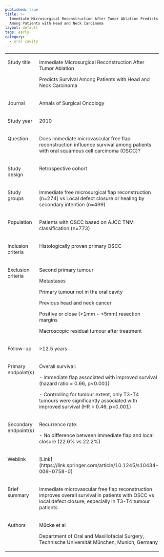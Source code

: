 ```yaml
---
published: true
title: >-
  Immediate Microsurgical Reconstruction After Tumor Ablation Predicts Survival
  Among Patients with Head and Neck Carcinoma
layout: default
tags: early
category:
  - oral cavity
---
```


<table border="0" cellspacing="0" cellpadding="0">
    <tbody>
        <tr>
            <td width="175" valign="top">
                <p>
                    Study title
                </p>
            </td>
            <td width="393" valign="top">
                <p>
                    Immediate Microsurgical Reconstruction After Tumor Ablation
                </p>
                <p>
                    Predicts Survival Among Patients with Head and Neck
                    Carcinoma
                </p>
            </td>
        </tr>
        <tr>
            <td width="175" valign="top">
                <p>
                    Journal
                </p>
            </td>
            <td width="393" valign="top">
                <p>
                    Annals of Surgical Oncology
                </p>
            </td>
        </tr>
        <tr>
            <td width="175" valign="top">
                <p>
                    Study year
                </p>
            </td>
            <td width="393" valign="top">
                <p>
                    2010
                </p>
            </td>
        </tr>
        <tr>
            <td width="175" valign="top">
                <p>
                    Question
                </p>
            </td>
            <td width="393" valign="top">
                <p>
                    Does immediate microvascular free flap reconstruction
                    influence survival among patients with oral squamous cell
                    carcinoma (OSCC)?
                </p>
            </td>
        </tr>
        <tr>
            <td width="175" valign="top">
                <p>
                    Study design
                </p>
            </td>
            <td width="393" valign="top">
                <p>
                    Retrospective cohort
                </p>
            </td>
        </tr>
        <tr>
            <td width="175" valign="top">
                <p>
                    Study groups
                </p>
            </td>
            <td width="393" valign="top">
                <p>
                    Immediate free microsurgical flap reconstruction (n=274) vs
                    Local defect closure or healing by secondary intention
                    (n=499)
                </p>
            </td>
        </tr>
        <tr>
            <td width="175" valign="top">
                <p>
                    Population
                </p>
            </td>
            <td width="393" valign="top">
                <p>
                    Patients with OSCC based on AJCC TNM classification (n=773)
                </p>
            </td>
        </tr>
        <tr>
            <td width="175" valign="top">
                <p>
                    Inclusion criteria
                </p>
            </td>
            <td width="393" valign="top">
                <p>
                    Histologically proven primary OSCC
                </p>
            </td>
        </tr>
        <tr>
            <td width="175" valign="top">
                <p>
                    Exclusion criteria
                </p>
            </td>
            <td width="393" valign="top">
                <p>
                    Second primary tumour
                </p>
                <p>
                    Metastases
                </p>
                <p>
                    Primary tumour not in the oral cavity
                </p>
                <p>
                    Previous head and neck cancer
                </p>
                <p>
                    Positive or close (&gt;1mm - &lt;5mm) resection margins
                </p>
                <p>
                    Macroscopic residual tumour after treatment
                </p>
            </td>
        </tr>
        <tr>
            <td width="175" valign="top">
                <p>
                    Follow-up
                </p>
            </td>
            <td width="393" valign="top">
                <p>
                    &gt;12.5 years
                </p>
            </td>
        </tr>
        <tr>
            <td width="175" valign="top">
                <p>
                    Primary endpoint(s)
                </p>
            </td>
            <td width="393" valign="top">
                <p>
                    Overall survival:
                </p>
                <p>
                    - Immediate flap associated with improved survival (hazard
                    ratio = 0.66, p&lt;0.001)
                </p>
                <p>
                    - Controlling for tumour extent, only T3-T4 tumours were
                    significantly associated with improved survival (HR = 0.46,
                    p&lt;0.001)
                </p>
            </td>
        </tr>
        <tr>
            <td width="175" valign="top">
                <p>
                    Secondary endpoint(s)
                </p>
            </td>
            <td width="393" valign="top">
                <p>
                    Recurrence rate:
                </p>
                <p>
                    - No difference between immediate flap and local closure
                    (22.6% vs 22.2%)
                </p>
            </td>
        </tr>
        <tr>
            <td width="175" valign="top">
                <p>
                    Weblink
                </p>
            </td>
            <td width="393" valign="top">
                <p>
                    [Link](https://link.springer.com/article/10.1245/s10434-009-0758-0)
                </p>
            </td>
        </tr>
        <tr>
            <td width="175" valign="top">
                <p>
                    Brief summary
                </p>
            </td>
            <td width="393" valign="top">
                <p>
                    Immediate microvascular free flap reconstruction improves
                    overall survival in patients with OSCC vs local defect
                    closure, especially in T3-T4 tumour patients
                </p>
            </td>
        </tr>
        <tr>
            <td width="175" valign="top">
                <p>
                    Authors
                </p>
            </td>
            <td width="393" valign="top">
                <p>
                    Mücke et al
                </p>
                <p>
                    Department of Oral and Maxillofacial Surgery, Technische
                    Universität München, Munich, Germany
                </p>
            </td>
        </tr>
    </tbody>
</table>
